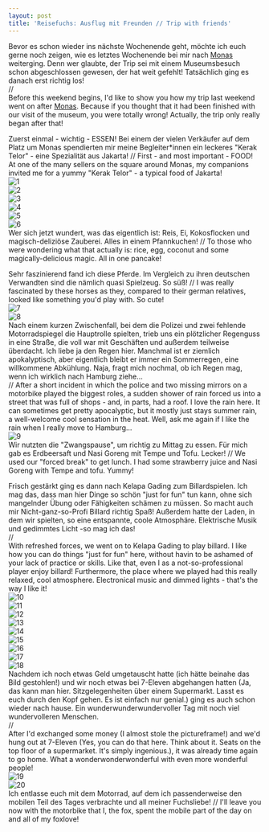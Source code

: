 ```yaml
---
layout: post
title: 'Reisefuchs: Ausflug mit Freunden // Trip with friends'
---
```


Bevor es schon wieder ins nächste Wochenende geht, möchte ich euch gerne noch zeigen, wie es letztes Wochenende bei mir nach [Monas](http://fuchsgehtum.de/reisefuchs-monas-und-mehr-monas-and-more/) weiterging. Denn wer glaubte, der Trip sei mit einem Museumsbesuch schon abgeschlossen gewesen, der hat weit gefehlt! Tatsächlich ging es danach erst richtig los!  
//  
Before this weekend begins, I'd like to show you how my trip last weekend went on after [Monas](http://fuchsgehtum.de/reisefuchs-monas-und-mehr-monas-and-more/). Because if you thought that it had been finished with our visit of the museum, you were totally wrong! Actually, the trip only really began after that!  

Zuerst einmal - wichtig - ESSEN! Bei einem der vielen Verkäufer auf dem Platz um Monas spendierten mir meine Begleiter*innen ein leckeres "Kerak Telor" - eine Spezialität aus Jakarta! // First - and most important - FOOD! At one of the many sellers on the square around Monas, my companions invited me for a yummy "Kerak Telor" - a typical food of Jakarta!  
![1](https://farm4.staticflickr.com/3864/14238117070_641d03dc20_c.jpg)  
![2](https://farm3.staticflickr.com/2920/14238468087_5720fb4539_c.jpg)  
![3](https://farm3.staticflickr.com/2914/14238328627_5651c6067e_c.jpg)  
![4](https://farm4.staticflickr.com/3854/14445023043_77d3e80a52_c.jpg)  
![5](https://farm6.staticflickr.com/5493/14401769916_86e920567b_c.jpg)  
![6](https://farm4.staticflickr.com/3879/14238270297_0a77b4c59d_c.jpg)  
Wer sich jetzt wundert, was das eigentlich ist: Reis, Ei, Kokosflocken und magisch-deliziöse Zauberei. Alles in einem Pfannkuchen! // To those who were wondering what that actually is: rice, egg, coconut and some magically-delicious magic. All in one pancake!  

Sehr faszinierend fand ich diese Pferde. Im Vergleich zu ihren deutschen Verwandten sind die nämlich quasi Spielzeug. So süß! // I was really fascinated by these horses as they, compared to their german relatives, looked like something you'd play with. So cute!  
![7](https://farm4.staticflickr.com/3870/14238107738_f380364a67_c.jpg)  
![8](https://farm3.staticflickr.com/2932/14238235097_184b301a49_c.jpg)  
Nach einem kurzen Zwischenfall, bei dem die Polizei und zwei fehlende Motorradspiegel die Hauptrolle spielten, trieb uns ein plötzlicher Regenguss in eine Straße, die voll war mit Geschäften und außerdem teilweise überdacht. Ich liebe ja den Regen hier. Manchmal ist er ziemlich apokalyptisch, aber eigentlich bleibt er immer ein Sommerregen, eine willkommene Abkühlung. Naja, fragt mich nochmal, ob ich Regen mag, wenn ich wirklich nach Hamburg ziehe...  
// 
After a short incident in which the police and two missing mirrors on a motorbike played the biggest roles, a sudden shower of rain forced us into a street that was full of shops - and, in parts, had a roof. I love the rain here. It can sometimes get pretty apocalyptic, but it mostly just stays summer rain, a well-welcome cool sensation in the heat. Well, ask me again if I like the rain when I really move to Hamburg...  
![9](https://farm4.staticflickr.com/3906/14401519266_0a7b298161_c.jpg)  
Wir nutzten die "Zwangspause", um richtig zu Mittag zu essen. Für mich gab es Erdbeersaft und Nasi Goreng mit Tempe und Tofu. Lecker! // We used our "forced break" to get lunch. I had some strawberry juice and Nasi Goreng with Tempe and tofu. Yummy!   

Frisch gestärkt ging es dann nach Kelapa Gading zum Billardspielen. Ich mag das, dass man hier Dinge so schön "just for fun" tun kann, ohne sich mangelnder Übung oder Fähigkeiten schämen zu müssen. So macht auch mir Nicht-ganz-so-Profi Billard richtig Spaß! Außerdem hatte der Laden, in dem wir spielten, so eine entspannte, coole Atmosphäre. Elektrische Musik und gedimmtes Licht -so mag ich das!  
//  
With refreshed forces, we went on to Kelapa Gading to play billard. I like how you can do things "just for fun" here, without havin to be ashamed of your lack of practice or skills. Like that, even I as a not-so-professional player enjoy billard! Furthermore, the place where we played had this really relaxed, cool atmosphere. Electronical music and dimmed lights - that's the way I like it!  
![10](https://farm6.staticflickr.com/5311/14238013128_ec61ea1759_c.jpg)  
![11](https://farm6.staticflickr.com/5586/14237997960_15ed8b5eb2_c.jpg)  
![12](https://farm3.staticflickr.com/2930/14424520225_51afdbd10c_c.jpg)  
![13](https://farm4.staticflickr.com/3838/14401454916_e5158da03d_c.jpg)  
![14](https://farm4.staticflickr.com/3835/14401376566_2d19c333d6_c.jpg)  
![15](https://farm4.staticflickr.com/3907/14421123271_59f488ee28_c.jpg)  
![16](https://farm6.staticflickr.com/5240/14237838318_2b2e78e5b1_c.jpg)  
![17](https://farm4.staticflickr.com/3843/14423241194_1cf11ce38b_c.jpg)  
![18](https://farm4.staticflickr.com/3841/14424425255_06bea9a49a_c.jpg)  
Nachdem ich noch etwas Geld umgetauscht hatte (ich hätte beinahe das Bild gestohlen!) und wir noch etwas bei 7-Eleven abgehangen hatten (Ja, das kann man hier. Sitzgelegenheiten über einem Supermarkt. Lasst es euch durch den Kopf gehen. Es ist einfach nur genial.) ging es auch schon wieder nach hause. Ein wunderwunderwundervoller Tag mit noch viel wundervolleren Menschen.  
//  
After I'd exchanged some money (I almost stole the pictureframe!) and we'd hung out at 7-Eleven (Yes, you can do that here. Think about it. Seats on the top floor of a supermarket. It's simply ingenious.), it was already time again to go home. What a wonderwonderwonderful with even more wonderful people!  
![19](https://farm3.staticflickr.com/2912/14237678889_d3ff18f3af_c.jpg)  
![20](https://farm3.staticflickr.com/2897/14237707900_c13fb2497c_c.jpg)  
Ich entlasse euch mit dem Motorrad, auf dem ich passenderweise den mobilen Teil des Tages verbrachte und all meiner Fuchsliebe! // I'll leave you now with the motorbike that I, the fox, spent the mobile part of the day on and all of my foxlove!

